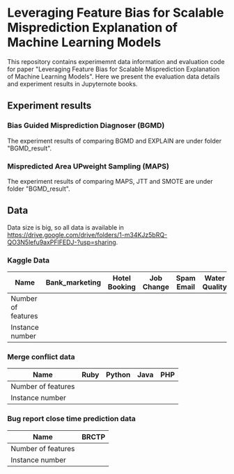 # Leveraging Feature Bias for Scalable Misprediction Explanation of Machine Learning Models
This repository contains experimemnt data information and evaluation code for paper "Leveraging Feature Bias for Scalable Misprediction Explanation of Machine Learning Models". Here we present the evaluation data details and experiment results in Jupyternote books.

## Experiment results
### Bias Guided Misprediction Diagnoser (BGMD) 
The experiment results of comparing BGMD and EXPLAIN are under folder "BGMD_result".

### Mispredicted Area UPweight Sampling (MAPS)
The experiment results of comparing MAPS, JTT and SMOTE are under folder "BGMD_result".


## Data
Data size is big, so all data is available in https://drive.google.com/drive/folders/1-m34KJz5bRQ-QO3N5lefu9axPFlFEDJ-?usp=sharing.

### Kaggle Data
| Name               | Bank_marketing | Hotel Booking | Job Change | Spam Email | Water Quality |
|--------------------|----------------|---------------|------------|------------|---------------|
| Number of features |                |               |            |            |               |
| Instance number    |                |               |            |            |               |

### Merge conflict data

| Name               | Ruby | Python | Java | PHP |
|--------------------|----------------|---------------|------------|------------|
| Number of features |                |               |            |            |         
| Instance number    |                |               |            |            |             

### Bug report close time prediction data

| Name               | BRCTP |
|--------------------|-------|
| Number of features |       |
| Instance number    |       |


